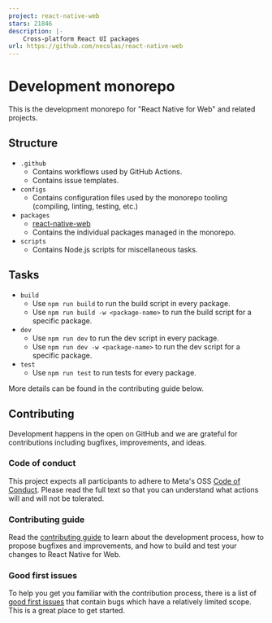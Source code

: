 ```yaml
---
project: react-native-web
stars: 21846
description: |-
    Cross-platform React UI packages
url: https://github.com/necolas/react-native-web
---
```


# Development monorepo

This is the development monorepo for "React Native for Web" and related projects.

## Structure

* `.github`
  * Contains workflows used by GitHub Actions.
  * Contains issue templates.
* `configs`
  * Contains configuration files used by the monorepo tooling (compiling, linting, testing, etc.)
* `packages`
  * [react-native-web](https://github.com/necolas/react-native-web/blob/master/packages/react-native-web)
  * Contains the individual packages managed in the monorepo.
* `scripts`
  * Contains Node.js scripts for miscellaneous tasks.

## Tasks

* `build`
  * Use `npm run build` to run the build script in every package.
  * Use `npm run build -w <package-name>` to run the build script for a specific package.
* `dev`
  * Use `npm run dev` to run the dev script in every package.
  * Use `npm run dev -w <package-name>` to run the dev script for a specific package.
* `test`
  * Use `npm run test` to run tests for every package.

More details can be found in the contributing guide below.

## Contributing

Development happens in the open on GitHub and we are grateful for contributions including bugfixes, improvements, and ideas.

### Code of conduct

This project expects all participants to adhere to Meta's OSS [Code of Conduct][code-of-conduct]. Please read the full text so that you can understand what actions will and will not be tolerated.

### Contributing guide

Read the [contributing guide][contributing-url] to learn about the development process, how to propose bugfixes and improvements, and how to build and test your changes to React Native for Web.

### Good first issues

To help you get you familiar with the contribution process, there is a list of [good first issues][good-first-issue-url] that contain bugs which have a relatively limited scope. This is a great place to get started.

[contributing-url]: https://github.com/necolas/react-native-web/blob/master/.github/CONTRIBUTING.md
[good-first-issue-url]: https://github.com/necolas/react-native-web/labels/good%20first%20issue
[code-of-conduct]: https://opensource.fb.com/code-of-conduct/

